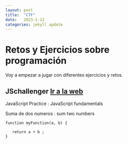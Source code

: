 ```yaml
---
layout: post
title:  "CTF"
date:   2023-1-13
categories: jekyll update
---
```


# Retos y Ejercicios sobre programación

Voy a empezar a jugar con diferentes ejercicios y retos.

## JSchallenger <a href="https://www.jschallenger.com/"> Ir a la web</a>

JavaScript Practice : JavaScript fundamentals 

Suma de dos numeros : sum two numbers

~~~~
function myFunction(a, b) {

   return a + b ;
}

~~~~

  
